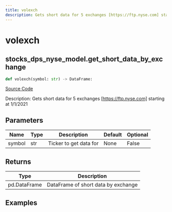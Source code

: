 ```yaml
---
title: volexch
description: Gets short data for 5 exchanges [https://ftp.nyse.com] starting at 1/1/2021
---
```

# volexch

## stocks_dps_nyse_model.get_short_data_by_exchange

```python
def volexch(symbol: str) -> DataFrame:
```
[Source Code](https://github.com/OpenBB-finance/OpenBBTerminal/tree/main/openbb_terminal/stocks/dark_pool_shorts/nyse_model.py#L14)

Description: Gets short data for 5 exchanges [https://ftp.nyse.com] starting at 1/1/2021

## Parameters

| Name | Type | Description | Default | Optional |
| ---- | ---- | ----------- | ------- | -------- |
| symbol | str | Ticker to get data for | None | False |

## Returns

| Type | Description |
| ---- | ----------- |
| pd.DataFrame | DataFrame of short data by exchange |

## Examples

